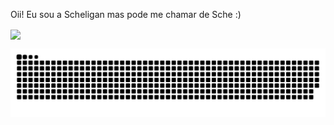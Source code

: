 Oii! Eu sou a Scheligan mas pode me chamar de Sche :)

<a href="https://github.com/Scheeee/convoychat">
  <img align="center" src="https://github-readme-stats.vercel.app/api/top-langs?username=Scheeee&layout=pie&langs_count=8&theme=radical" />
</a>


![Snake animation](https://github.com/Scheeee/Scheeee/blob/output/github-contribution-grid-snake.svg)
